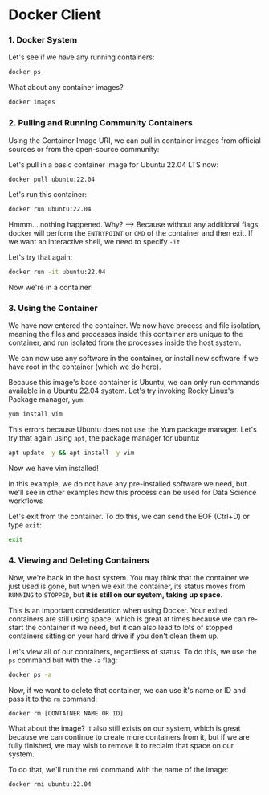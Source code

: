# Docker Client

### 1. Docker System

Let's see if we have any running containers:

```bash
docker ps
```

What about any container images?

```bash
docker images
```

### 2. Pulling and Running Community Containers

Using the Container Image URI, we can pull in container images from official sources or from the open-source community:

Let's pull in a basic container image for Ubuntu 22.04 LTS now:

```bash
docker pull ubuntu:22.04
```

Let's run this container:

```bash
docker run ubuntu:22.04
```

Hmmm....nothing happened. Why? --> Because without any additional flags, docker will perform the `ENTRYPOINT` or `CMD`
of the container and then exit. If we want an interactive shell, we need to specify `-it`.

Let's try that again:

```bash
docker run -it ubuntu:22.04
```

Now we're in a container!

### 3. Using the Container

We have now entered the container. We now have process and file isolation, meaning the files and processes inside this
container are unique to the container, and run isolated from the processes inside the host system.

We can now use any software in the container, or install new software if we have root in the container (which we do
here).

Because this image's base container is Ubuntu, we can only run commands available in a Ubuntu 22.04 system. Let's try
invoking Rocky Linux's Package manager, `yum`:

```bash
yum install vim
```

This errors because Ubuntu does not use the Yum package manager. Let's try that again using `apt`, the package manager
for ubuntu:

```bash
apt update -y && apt install -y vim
```

Now we have vim installed!

In this example, we do not have any pre-installed software we need, but we'll see in other examples how this process can
be used for Data Science workflows

Let's exit from the container. To do this, we can send the EOF (Ctrl+D) or type `exit`:

```bash
exit
```

### 4. Viewing and Deleting Containers

Now, we're back in the host system. You may think that the container we just used is gone, but when we exit the
container, its status moves from `RUNNING` to `STOPPED`, but **it is still on our system, taking up space**.

This is an important consideration when using Docker. Your exited containers are still using space, which is great at
times because we can re-start the container if we need, but it can also lead to lots of stopped containers sitting on
your hard drive if you don't clean them up.

Let's view all of our containers, regardless of status. To do this, we use the `ps` command but with the `-a` flag:

```bash
docker ps -a
```

Now, if we want to delete that container, we can use it's name or ID and pass it to the `rm` command:

```docker
docker rm [CONTAINER NAME OR ID]
```

What about the image? It also still exists on our system, which is great because we can continue to create more
containers from it, but if we are fully finished, we may wish to remove it to reclaim that space on our system.

To do that, we'll run the `rmi` command with the name of the image:

```bash
docker rmi ubuntu:22.04
```
